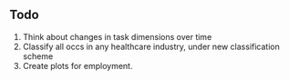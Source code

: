 ## Todo 

1. Think about changes in task dimensions over time 
2. Classify all occs in any healthcare industry, under new classification scheme
3. Create plots for employment. 